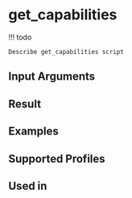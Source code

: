 

# get_capabilities

<!-- prettier-ignore -->
!!! todo

    Describe get_capabilities script

Input Arguments
---------------

Result
------

Examples
--------

Supported Profiles
------------------

Used in
-------
